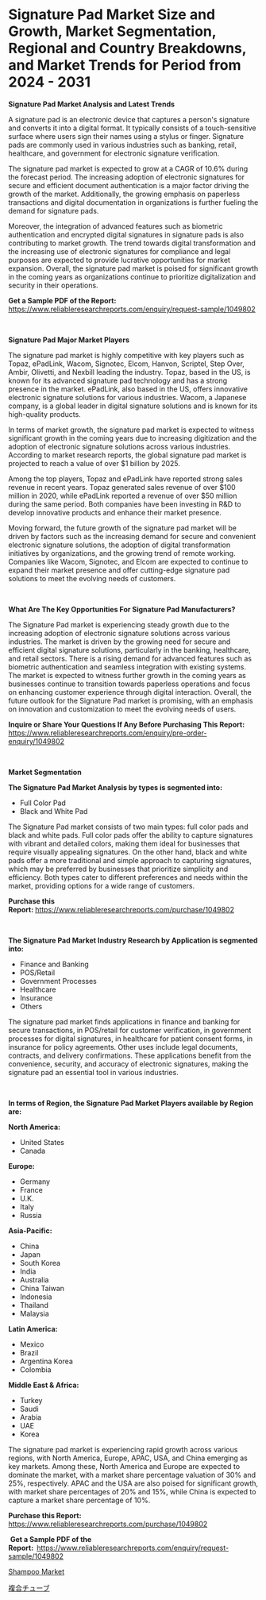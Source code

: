 <p><h1>Signature Pad Market Size and Growth, Market Segmentation, Regional and Country Breakdowns, and Market Trends for Period from 2024 -  2031</h1></p><p><strong>Signature Pad Market Analysis and Latest Trends</strong></p>
<p><p>A signature pad is an electronic device that captures a person's signature and converts it into a digital format. It typically consists of a touch-sensitive surface where users sign their names using a stylus or finger. Signature pads are commonly used in various industries such as banking, retail, healthcare, and government for electronic signature verification.</p><p>The signature pad market is expected to grow at a CAGR of 10.6% during the forecast period. The increasing adoption of electronic signatures for secure and efficient document authentication is a major factor driving the growth of the market. Additionally, the growing emphasis on paperless transactions and digital documentation in organizations is further fueling the demand for signature pads.</p><p>Moreover, the integration of advanced features such as biometric authentication and encrypted digital signatures in signature pads is also contributing to market growth. The trend towards digital transformation and the increasing use of electronic signatures for compliance and legal purposes are expected to provide lucrative opportunities for market expansion. Overall, the signature pad market is poised for significant growth in the coming years as organizations continue to prioritize digitalization and security in their operations.</p></p>
<p><strong>Get a Sample PDF of the Report:&nbsp;</strong> <a href="https://www.reliableresearchreports.com/enquiry/request-sample/1049802">https://www.reliableresearchreports.com/enquiry/request-sample/1049802</a></p>
<p>&nbsp;</p>
<p><strong>Signature Pad Major Market Players</strong></p>
<p><p>The signature pad market is highly competitive with key players such as Topaz, ePadLink, Wacom, Signotec, Elcom, Hanvon, Scriptel, Step Over, Ambir, Olivetti, and Nexbill leading the industry. Topaz, based in the US, is known for its advanced signature pad technology and has a strong presence in the market. ePadLink, also based in the US, offers innovative electronic signature solutions for various industries. Wacom, a Japanese company, is a global leader in digital signature solutions and is known for its high-quality products.</p><p>In terms of market growth, the signature pad market is expected to witness significant growth in the coming years due to increasing digitization and the adoption of electronic signature solutions across various industries. According to market research reports, the global signature pad market is projected to reach a value of over $1 billion by 2025.</p><p>Among the top players, Topaz and ePadLink have reported strong sales revenue in recent years. Topaz generated sales revenue of over $100 million in 2020, while ePadLink reported a revenue of over $50 million during the same period. Both companies have been investing in R&D to develop innovative products and enhance their market presence.</p><p>Moving forward, the future growth of the signature pad market will be driven by factors such as the increasing demand for secure and convenient electronic signature solutions, the adoption of digital transformation initiatives by organizations, and the growing trend of remote working. Companies like Wacom, Signotec, and Elcom are expected to continue to expand their market presence and offer cutting-edge signature pad solutions to meet the evolving needs of customers.</p></p>
<p>&nbsp;</p>
<p><strong>What Are The Key Opportunities For Signature Pad Manufacturers?</strong></p>
<p><p>The Signature Pad market is experiencing steady growth due to the increasing adoption of electronic signature solutions across various industries. The market is driven by the growing need for secure and efficient digital signature solutions, particularly in the banking, healthcare, and retail sectors. There is a rising demand for advanced features such as biometric authentication and seamless integration with existing systems. The market is expected to witness further growth in the coming years as businesses continue to transition towards paperless operations and focus on enhancing customer experience through digital interaction. Overall, the future outlook for the Signature Pad market is promising, with an emphasis on innovation and customization to meet the evolving needs of users.</p></p>
<p><strong>Inquire or Share Your Questions If Any Before Purchasing This Report:</strong> <a href="https://www.reliableresearchreports.com/enquiry/pre-order-enquiry/1049802">https://www.reliableresearchreports.com/enquiry/pre-order-enquiry/1049802</a></p>
<p>&nbsp;</p>
<p><strong>Market Segmentation</strong></p>
<p><strong>The Signature Pad Market Analysis by types is segmented into:</strong></p>
<p><ul><li>Full Color Pad</li><li>Black and White Pad</li></ul></p>
<p><p>The Signature Pad market consists of two main types: full color pads and black and white pads. Full color pads offer the ability to capture signatures with vibrant and detailed colors, making them ideal for businesses that require visually appealing signatures. On the other hand, black and white pads offer a more traditional and simple approach to capturing signatures, which may be preferred by businesses that prioritize simplicity and efficiency. Both types cater to different preferences and needs within the market, providing options for a wide range of customers.</p></p>
<p><strong>Purchase this Report:&nbsp;</strong><a href="https://www.reliableresearchreports.com/purchase/1049802">https://www.reliableresearchreports.com/purchase/1049802</a></p>
<p>&nbsp;</p>
<p><strong>The Signature Pad Market Industry Research by Application is segmented into:</strong></p>
<p><ul><li>Finance and Banking</li><li>POS/Retail</li><li>Government Processes</li><li>Healthcare</li><li>Insurance</li><li>Others</li></ul></p>
<p><p>The signature pad market finds applications in finance and banking for secure transactions, in POS/retail for customer verification, in government processes for digital signatures, in healthcare for patient consent forms, in insurance for policy agreements. Other uses include legal documents, contracts, and delivery confirmations. These applications benefit from the convenience, security, and accuracy of electronic signatures, making the signature pad an essential tool in various industries.</p></p>
<p>&nbsp;</p>
<p><strong>In terms of Region, the Signature Pad Market Players available by Region are:</strong></p>
<p>
    <p> <strong> North America: </strong>
        <ul>
            <li>United States</li>
            <li>Canada</li>
        </ul>
        </p> 
    <p> <strong> Europe: </strong>
        <ul>
            <li>Germany</li>
            <li>France</li>
            <li>U.K.</li>
            <li>Italy</li>
            <li>Russia</li>
        </ul>
        </p> 
    <p> <strong> Asia-Pacific: </strong>
        <ul>
            <li>China</li>
            <li>Japan</li>
            <li>South Korea</li>
            <li>India</li>
            <li>Australia</li>
            <li>China Taiwan</li>
            <li>Indonesia</li>
            <li>Thailand</li>
            <li>Malaysia</li>
        </ul>
        </p> 
    <p> <strong> Latin America: </strong>
        <ul>
            <li>Mexico</li>
            <li>Brazil</li>
            <li>Argentina Korea</li>
            <li>Colombia</li>
        </ul>
        </p> 
    <p> <strong> Middle East & Africa: </strong>
        <ul>
            <li>Turkey</li>
            <li>Saudi</li>
            <li>Arabia</li>
            <li>UAE</li>
            <li>Korea</li>
        </ul>
    </p>
    </p>
<p><p>The signature pad market is experiencing rapid growth across various regions, with North America, Europe, APAC, USA, and China emerging as key markets. Among these, North America and Europe are expected to dominate the market, with a market share percentage valuation of 30% and 25%, respectively. APAC and the USA are also poised for significant growth, with market share percentages of 20% and 15%, while China is expected to capture a market share percentage of 10%.</p></p>
<p><strong>Purchase this Report: </strong><a href="https://www.reliableresearchreports.com/purchase/1049802">https://www.reliableresearchreports.com/purchase/1049802</a></p>
<p>&nbsp;<strong>Get a Sample PDF of the Report:&nbsp;&nbsp;</strong><a href="https://www.reliableresearchreports.com/enquiry/request-sample/1049802">https://www.reliableresearchreports.com/enquiry/request-sample/1049802</a></p>
<p><strong></strong></p>
<p><p><a href="https://github.com/BryceTownsendr/Market-Research-Report-List-4/blob/main/shampoo-market.md">Shampoo Market</a></p><p><a href="https://github.com/ksxzwxabcuynh011/Market-Research-Report-List-1/blob/main/17839905324.md">複合チューブ</a></p></p>